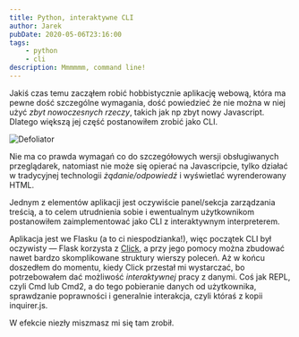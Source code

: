 ```yaml
---
title: Python, interaktywne CLI
author: Jarek
pubDate: 2020-05-06T23:16:00
tags:
    - python
    - cli
description: Mmmmmm, command line!
---
```


Jakiś czas temu zacząłem robić hobbistycznie aplikację webową, która ma pewne dość szczególne wymagania, dość powiedzieć że nie można w niej użyć _zbyt nowoczesnych rzeczy_, takich jak np zbyt nowy Javascript. Dlatego większą jej część postanowiłem zrobić jako CLI.

![Defoliator](https://i.imgur.com/uUMTexNh.jpg)

Nie ma co prawda wymagań co do szczegółowych wersji obsługiwanych przeglądarek, natomiast nie może się opierać na Javascripcie, tylko działać w tradycyjnej technologii _żądanie/odpowiedź_ i wyświetlać wyrenderowany HTML.

Jednym z elementów aplikacji jest oczywiście panel/sekcja zarządzania treścią, a to celem utrudnienia sobie i ewentualnym użytkownikom postanowiłem zaimplementować jako CLI z interaktywnym interpreterem.

Aplikacja jest we Flasku (a to ci niespodzianka!), więc początek CLI był oczywisty &mdash; Flask korzysta z [Click](https://click.palletsprojects.com/), a przy jego pomocy można zbudować nawet bardzo skomplikowane struktury wierszy poleceń. Aż w końcu doszedłem do momentu, kiedy Click przestał mi wystarczać, bo potrzebowałem dać możliwość _interaktywnej_ pracy z danymi. Coś jak REPL, czyli Cmd lub Cmd2, a do tego pobieranie danych od użytkownika, sprawdzanie poprawności i generalnie interakcja, czyli któraś z kopii inquirer.js.

W efekcie niezły miszmasz mi się tam zrobił.
